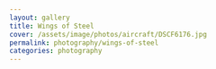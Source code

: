 ```yaml
---
layout: gallery
title: Wings of Steel
cover: /assets/image/photos/aircraft/DSCF6176.jpg
permalink: photography/wings-of-steel
categories: photography
---
```


<div class="gallery">
    <img src="/assets/image/photos/aircraft/DSCF6138.jpg" class="lightbox-trigger" alt="">
    <img src="/assets/image/photos/aircraft/DSCF6176.jpg" class="lightbox-trigger" alt="">
</div>